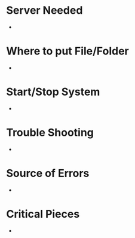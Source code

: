 # Server Needed
- 
# Where to put File/Folder
-
# Start/Stop System
-
# Trouble Shooting
-
# Source of Errors
-
# Critical Pieces
-
